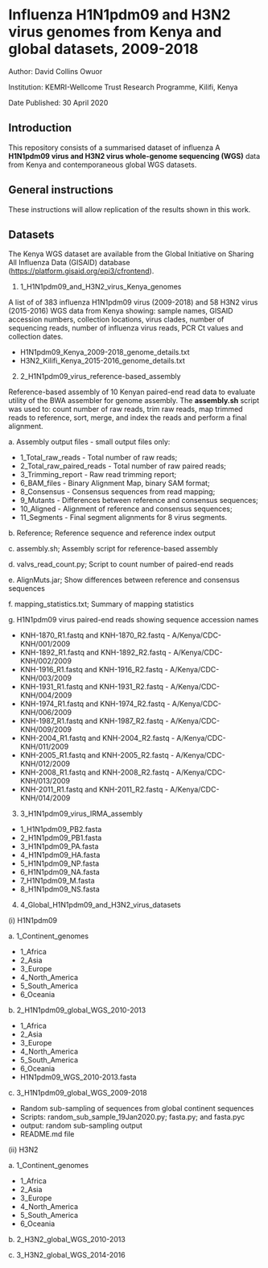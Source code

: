 # Influenza H1N1pdm09 and H3N2 virus genomes from Kenya and global datasets, 2009-2018

Author:         David Collins Owuor

Institution:   KEMRI-Wellcome Trust Research Programme, Kilifi, Kenya

Date Published: 30 April 2020

## Introduction

This repository consists of a summarised dataset of influenza A **H1N1pdm09 virus and H3N2 virus whole-genome sequencing (WGS)** data from Kenya and contemporaneous global WGS datasets.

## General instructions

These instructions will allow replication of the results shown in this work.

## Datasets

The Kenya WGS dataset are available from the Global Initiative on Sharing All Influenza Data (GISAID) database (https://platform.gisaid.org/epi3/cfrontend).



1.	1_H1N1pdm09_and_H3N2_virus_Kenya_genomes

A list of of 383 influenza H1N1pdm09 virus (2009-2018) and 58 H3N2 virus (2015-2016) WGS data from Kenya showing: sample names, GISAID accession numbers, collection locations, virus clades, number of sequencing reads, number of influenza virus reads, PCR Ct values and collection dates.

* H1N1pdm09_Kenya_2009-2018_genome_details.txt
* H3N2_Kilifi_Kenya_2015-2016_genome_details.txt



2.	2_H1N1pdm09_virus_reference-based_assembly

Reference-based assembly of 10 Kenyan paired-end read data to evaluate utility of the BWA assembler for genome assembly. The **assembly.sh** script was used to: count number of raw reads, trim raw reads, map trimmed reads to reference, sort, merge, and index the reads and perform a final alignment.

a. Assembly output files - small output files only:

* 1_Total_raw_reads - Total number of raw reads;
* 2_Total_raw_paired_reads - Total number of raw paired reads;
* 3_Trimming_report - Raw read trimming report;
* 6_BAM_files - Binary Alignment Map, binary SAM format;
* 8_Consensus - Consensus sequences from read mapping;
* 9_Mutants - Differences between reference and consensus sequences;
* 10_Aligned - Alignment of reference and consensus sequences;
* 11_Segments - Final segment alignments for 8 virus segments.

b.	Reference; Reference sequence and reference index output

c.	assembly.sh; Assembly script for reference-based assembly

d.	valvs_read_count.py; Script to count number of paired-end reads

e.	AlignMuts.jar; Show differences between reference and consensus sequences

f.	mapping_statistics.txt; Summary of mapping statistics

g.	H1N1pdm09 virus paired-end reads showing sequence accession names

* KNH-1870_R1.fastq and KNH-1870_R2.fastq - A/Kenya/CDC-KNH/001/2009
* KNH-1892_R1.fastq and KNH-1892_R2.fastq - A/Kenya/CDC-KNH/002/2009
* KNH-1916_R1.fastq and KNH-1916_R2.fastq - A/Kenya/CDC-KNH/003/2009
* KNH-1931_R1.fastq and KNH-1931_R2.fastq - A/Kenya/CDC-KNH/004/2009
* KNH-1974_R1.fastq and KNH-1974_R2.fastq - A/Kenya/CDC-KNH/006/2009
* KNH-1987_R1.fastq and KNH-1987_R2.fastq - A/Kenya/CDC-KNH/009/2009
* KNH-2004_R1.fastq and KNH-2004_R2.fastq - A/Kenya/CDC-KNH/011/2009
* KNH-2005_R1.fastq and KNH-2005_R2.fastq - A/Kenya/CDC-KNH/012/2009
* KNH-2008_R1.fastq and KNH-2008_R2.fastq - A/Kenya/CDC-KNH/013/2009
* KNH-2011_R1.fastq and KNH-2011_R2.fastq - A/Kenya/CDC-KNH/014/2009




3.	3_H1N1pdm09_virus_IRMA_assembly

* 1_H1N1pdm09_PB2.fasta
* 2_H1N1pdm09_PB1.fasta
* 3_H1N1pdm09_PA.fasta
* 4_H1N1pdm09_HA.fasta
* 5_H1N1pdm09_NP.fasta
* 6_H1N1pdm09_NA.fasta
* 7_H1N1pdm09_M.fasta
* 8_H1N1pdm09_NS.fasta




4.	4_Global_H1N1pdm09_and_H3N2_virus_datasets

(i) H1N1pdm09

a. 1_Continent_genomes
* 1_Africa
* 2_Asia
* 3_Europe
* 4_North_America
* 5_South_America
* 6_Oceania

b. 2_H1N1pdm09_global_WGS_2010-2013
* 1_Africa
* 2_Asia
* 3_Europe
* 4_North_America
* 5_South_America
* 6_Oceania
* H1N1pdm09_WGS_2010-2013.fasta

c. 3_H1N1pdm09_global_WGS_2009-2018
* Random sub-sampling of sequences from global continent sequences
* Scripts: random_sub_sample_19Jan2020.py; fasta.py; and fasta.pyc
* output: random sub-sampling output
* README.md file  


(ii) H3N2

a. 1_Continent_genomes
* 1_Africa
* 2_Asia
* 3_Europe
* 4_North_America
* 5_South_America
* 6_Oceania

b. 2_H3N2_global_WGS_2010-2013

c. 3_H3N2_global_WGS_2014-2016
